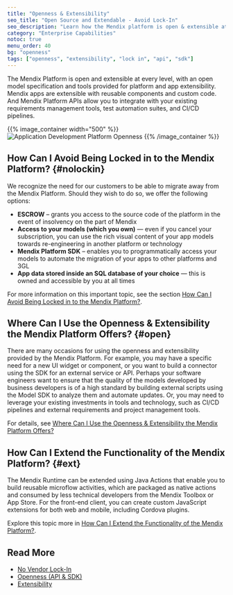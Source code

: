 ```yaml
---
title: "Openness & Extensibility"
seo_title: "Open Source and Extendable - Avoid Lock-In"
seo_description: "Learn how the Mendix platform is open & extensible at every level, & how to avoid being locked in to the platform with ESCROW, the platform SDK & SQL databases."
category: "Enterprise Capabilities"
notoc: true
menu_order: 40
bg: "openness"
tags: ["openness", "extensibility", "lock in", "api", "sdk"]
---
```


The Mendix Platform is open and extensible at every level, with an open model specification and tools provided for platform and app extensibility. Mendix apps are extensible with reusable components and custom code. And Mendix Platform APIs allow you to integrate with your existing requirements management tools, test automation suites, and CI/CD pipelines.

{{% image_container width="500" %}}
![Application Development Platform Openness](attachments/platform-openness-web-chart-1.png)
{{% /image_container %}}

## How Can I Avoid Being Locked in to the Mendix Platform? {#nolockin}

We recognize the need for our customers to be able to migrate away from the Mendix Platform. Should they wish to do so, we offer the following options:

* **ESCROW** – grants you access to the source code of the platform in the event of insolvency on the part of Mendix
* **Access to your models (which you own)** — even if you cancel your subscription, you can use the rich visual content of your app models towards re-engineering in another platform or technology
* **Mendix Platform SDK** – enables you to programmatically access your models to automate the migration of your apps to other platforms and 3GL
* **App data stored inside an SQL database of your choice** — this is owned and accessible by you at all times

For more information on this important topic, see the section [How Can I Avoid Being Locked in to the Mendix Platform?](no-vendor-lockin#avoid-lockin).

## Where Can I Use the Openness & Extensibility the Mendix Platform Offers? {#open}

There are many occasions for using the openness and extensibility provided by the Mendix Platform. For example, you may have a specific need for a new UI widget or component, or you want to build a connector using the SDK for an external service or API. Perhaps your software engineers want to ensure that the quality of the models developed by business developers is of a high standard by building external scripts using the Model SDK to analyze them and automate updates. Or, you may need to leverage your existing investments in tools and technology, such as CI/CD pipelines and external requirements and project management tools.

For details, see [Where Can I Use the Openness & Extensibility the Mendix Platform Offers?](openness-api-sdk#where)

## How Can I Extend the Functionality of the Mendix Platform? {#ext}

The Mendix Runtime can be extended using Java Actions that enable you to build reusable microflow activities, which are packaged as native actions and consumed by less technical developers from the Mendix Toolbox or App Store. For the front-end client, you can create custom JavaScript extensions for both web and mobile, including Cordova plugins.

Explore this topic more in [How Can I Extend the Functionality of the Mendix Platform?](extensibility#extend-functionality).

## Read More

* [No Vendor Lock-In](no-vendor-lockin)
* [Openness (API & SDK)](openness-api-sdk)
* [Extensibility](extensibility)

